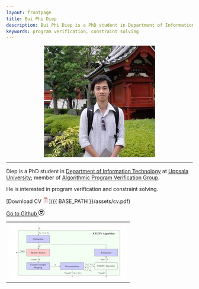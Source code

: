 ```yaml
---
layout: frontpage
title: Bui Phi Diep 
description: Bui Phi Diep is a PhD student in Department of Information Technology at Uppsala University; 
keywords: program verification, constraint solving
---
```

<!---
<div class="navbar">
  <div class="navbar-inner">
      <ul class="nav">
          <li><a href="{{ BASE_PATH }}/assets/cv.pdf">cv</a></li>
          <li><a href="https://github.com/diepbp">github</a></li>            
      </ul>
  </div>
</div>
-->

<center> <img src="assets/pics/diep.jpg" alt="Bui Phi Diep" title="Bui Phi Diep" align="middle"/> </center>

--- 

Diep is a PhD student in 
[Department of Information Technology](http://www.it.uu.se/) 
at
[Uppsala University](http://www.uu.se/);
member of 
[Algorithmic Program Verification Group](http://www.it.uu.se/research/docs/fm/apv). 

He is interested in program verification and constraint solving.

[Download CV ![CV as pdf](/pages/icons16/pdf-icon.png)]({{ BASE_PATH }}/assets/cv.pdf)

[Go to Github ![GitHub](/pages/icons16/github-icon.png)](https://github.com/diepbp)


<center>
  <table class="wide">
  <tr>
    <td class="center">
      <!--- <img src="assets/pics/diep02.jpg" alt="myself" title="myself"/> -->
      <a href="pages/publpics/cegpv.html">
          <img src="assets/publpics/cegpv.png" alt="CEGPV algorithm" title="CEGPV algorithm"/>
      </a>
    </td> 
  </tr> 
  </table>
</center>
<!---
<div class="navbar">
  <div class="navbar-inner">
      <ul class="nav">
          <li><a href="morefigs.html">see more figures</a></li>
      </ul>
  </div>
</div>
-->